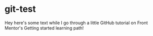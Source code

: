 # git-test
Hey here's some text while I go through a little GitHub 
tutorial on Front Mentor's Getting started learning path!